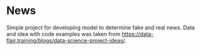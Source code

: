 # News
Simple project for developing model to determine fake and real news.
Data and idea with code examples was taken from https://data-flair.training/blogs/data-science-project-ideas/.
